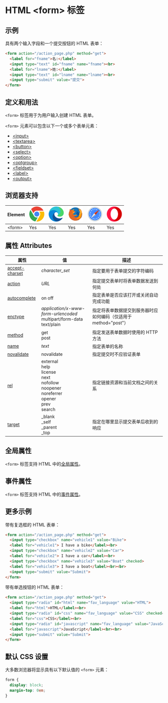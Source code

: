 HTML \<form> 标签
===

## 示例

具有两个输入字段和一个提交按钮的 HTML 表单：

```html idoc:preview:iframe
<form action="/action_page.php" method="get">
  <label for="fname">名:</label>
  <input type="text" id="fname" name="fname"><br>
  <label for="lname">姓:</label>
  <input type="text" id="lname" name="lname"><br>
  <input type="submit" value="提交">
</form>
```

## 定义和用法

`<form>` 标签用于为用户输入创建 HTML 表单。

`<form>` 元素可以包含以下一个或多个表单元素：

*   [\<input>](./input.md)
*   [\<textarea>](./textarea.md)
*   [\<button>](./button.md)
*   [\<select>](./select.md)
*   [\<option>](./option.md)
*   [\<optgroup>](./optgroup.md)
*   [\<fieldset>](./fieldset.md)
*   [\<label>](./label.md)
*   [\<output>](./output.md)

## 浏览器支持

| Element | ![chrome][1] | ![edge][2] | ![firefox][3] | ![safari][4] | ![opera][5] |
| ------- | --- | --- | --- | --- | --- |
| \<form> | Yes | Yes | Yes | Yes | Yes |

## 属性 Attributes

| 属性 | 值 | 描述 |
| ---- | ---- | ---- |
| [accept-charset](./form_accept_charset.md) | *character\_set* | 指定要用于表单提交的字符编码|
| [action](./form_action.md)                 | *URL* | 指定提交表单时将表单数据发送到何处|
| [autocomplete](./form_autocomplete.md)     | on off  | 指定表单是否应该打开或关闭自动完成功能|
| [enctype](./form_enctype.md) | _application/x-www-form-urlencoded_<br >multipart/form-data<br >text/plain  | 指定将表单数据提交到服务器时应如何编码（仅适用于 method="post"）|
| [method](./form_method.md) | get<br >post  | 指定发送表单数据时使用的 HTTP 方法|
| [name](./form_name.md)                     | *text* | 指定表单的名称|
| [novalidate](./form_novalidate.md)         | novalidate  | 指定提交时不应验证表单|
| [rel](./form_rel.md)                       | external<br >help<br >license<br >next<br >nofollow<br >noopener<br >noreferrer<br >opener<br >prev<br >search  | 指定链接资源和当前文档之间的关系|
| [target](./form_target.md)                 | \_blank<br >\_self<br >\_parent<br >\_top  | 指定在哪里显示提交表单后收到的响应|

## 全局属性

`<form>` 标签支持 HTML 中的[全局属性](../reference/standardattributes.md)。

## 事件属性

`<form>` 标签支持 HTML 中的[事件属性](../reference/eventattributes.md)。

## 更多示例

带有复选框的 HTML 表单：

```html idoc:preview:iframe
<form action="/action_page.php" method="get">
  <input type="checkbox" name="vehicle1" value="Bike">
  <label for="vehicle1"> I have a bike</label><br>
  <input type="checkbox" name="vehicle2" value="Car">
  <label for="vehicle2"> I have a car</label><br>
  <input type="checkbox" name="vehicle3" value="Boat" checked>
  <label for="vehicle3"> I have a boat</label><br><br>
  <input type="submit" value="Submit">
</form>
```

带有单选按钮的 HTML 表单：

```html idoc:preview:iframe
<form action="/action_page.php" method="get">
  <input type="radio" id="html" name="fav_language" value="HTML">
  <label for="html">HTML</label><br>
  <input type="radio" id="css" name="fav_language" value="CSS" checked="checked">
  <label for="css">CSS</label><br>
  <input type="radio" id="javascript" name="fav_language" value="JavaScript">
  <label for="javascript">JavaScript</label><br><br>
  <input type="submit" value="Submit">
</form>
```

## 默认 CSS 设置

大多数浏览器将显示具有以下默认值的 `<form>` 元素：

```css
form {
  display: block;
  margin-top: 0em;
}
```

[1]: ../assets/chrome.svg
[2]: ../assets/edge.svg
[3]: ../assets/firefox.svg
[4]: ../assets/safari.svg
[5]: ../assets/opera.svg